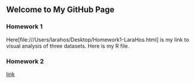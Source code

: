 ## Welcome to My GitHub Page


### Homework 1
Here[file:///Users/larahos/Desktop/Homework1-LaraHos.html] is my link to visual analysis of three datasets.
Here is my R file.
### Homework 2

[link](https://moodle.boun.edu.tr/login/)
